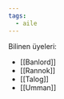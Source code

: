 ```yaml
---  
tags:
  - aile  
---  
```

  
Bilinen üyeleri:  
- [[Banlord]]  
- [[Rannok]]  
- [[Talog]]  
- [[Umman]]